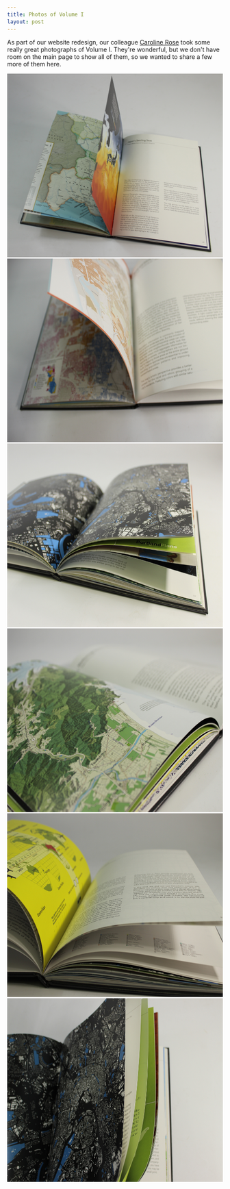 ```yaml
---
title: Photos of Volume I
layout: post
---
```


As part of our website redesign, our colleague <a href="http://bathymetricbook.blogspot.com/">Caroline Rose</a> took some really great photographs of Volume I. They're wonderful, but we don't have room on the main page to show all of them, so we wanted to share a few more of them here.

<img alt="Photos of Volume I - 1" src="/img/wp/2013/12/CMR-2.jpg" width="750" height="429" />
<img alt="Photos of Volume I - 2" src="/img/wp/2013/12/CMR-3.jpg" width="750" height="429" />
<img alt="Photos of Volume I - 3" src="/img/wp/2013/12/CMR-4.jpg" width="750" height="429" />
<img alt="Photos of Volume I - 4" src="/img/wp/2013/12/CMR-5.jpg" width="750" height="429" />
<img alt="Photos of Volume I - 5" src="/img/wp/2013/12/CMR-6.jpg" width="750" height="429" />
<img alt="Photos of Volume I - 6" src="/img/wp/2013/12/CMR-7.jpg" width="750" height="429" />
